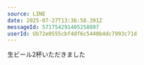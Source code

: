 ```yaml
---
source: LINE
date: 2025-07-27T13:36:58.391Z
messageId: 571754291405258897
userId: Ub72e0555cbf4df6c5440b4dc7993c71d
---
```


生ビール2杯いただきました